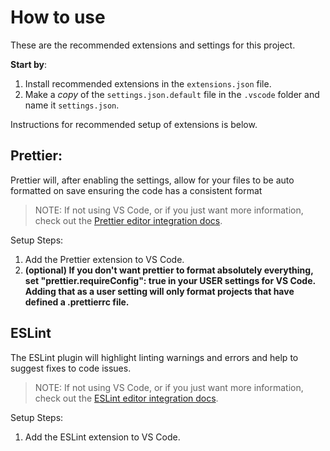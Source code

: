 # How to use

These are the recommended extensions and settings for this project.

**Start by**:

1. Install recommended extensions in the `extensions.json` file.
1. Make a _copy_ of the `settings.json.default` file in the `.vscode` folder and
   name it `settings.json`.

Instructions for recommended setup of extensions is below.

## Prettier:

Prettier will, after enabling the settings, allow for your files to be auto
formatted on save ensuring the code has a consistent format

> NOTE: If not using VS Code, or if you just want more information, check out
> the [Prettier editor integration docs](https://prettier.io/docs/en/editors.html).

Setup Steps:

1. Add the Prettier extension to VS Code.
1. **(optional) If you don't want prettier to format absolutely everything, set
   "prettier.requireConfig": true in your USER settings for VS Code. Adding that
   as a user setting will only format projects that have defined a .prettierrc
   file.**

## ESLint

The ESLint plugin will highlight linting warnings and errors and help to
suggest fixes to code issues.

> NOTE: If not using VS Code, or if you just want more information, check out
> the [ESLint editor integration docs](https://eslint.org/docs/user-guide/integrations).

Setup Steps:

1. Add the ESLint extension to VS Code.

